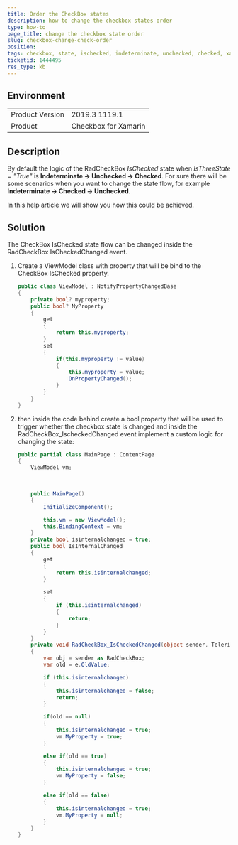 ```yaml
---
title: Order the CheckBox states
description: how to change the checkbox states order
type: how-to
page_title: change the checkbox state order
slug: checkbox-change-check-order
position: 
tags: checkbox, state, ischecked, indeterminate, unchecked, checked, xamarin, xamarin.forms
ticketid: 1444495
res_type: kb
---
```


## Environment
<table>
	<tbody>
		<tr>
			<td>Product Version</td>
			<td>2019.3 1119.1</td>
		</tr>
		<tr>
			<td>Product</td>
			<td>Checkbox for Xamarin</td>
		</tr>
	</tbody>
</table>

## Description

By default the logic of the RadCheckBox *IsChecked* state when *IsThreeState = "True"* is **Indeterminate -> Unchecked -> Checked**. For sure there will be some scenarios when you want to change the state flow, for example **Indeterminate -> Checked -> Unchecked**.

In this help article we will show you how this could be achieved.

## Solution

The CheckBox IsChecked state flow can be changed inside the RadCheckBox IsCheckedChanged event. 

1. Create a ViewModel class with property that will be bind to the CheckBox IsChecked property.

	```C#
	public class ViewModel : NotifyPropertyChangedBase
	{
	    private bool? myproperty;
	    public bool? MyProperty 
	    {
	        get
	        {
	            return this.myproperty;
	        }
	        set
	        {
	            if(this.myproperty != value)
	            {
	                this.myproperty = value;
	                OnPropertyChanged();
	            }
	        }
	    }
	}
	```

1. then inside the code behind create a bool property that will be used to trigger whether the checkbox state is changed and inside the RadCheckBox_IscheckedChanged event implement a custom logic for changing the state:

	```C#
	public partial class MainPage : ContentPage
	{
	    ViewModel vm;
	       
	        
	
	    public MainPage()
	    {
	        InitializeComponent();
	
	        this.vm = new ViewModel();
	        this.BindingContext = vm;
	    }
	    private bool isinternalchanged = true;
	    public bool IsInternalChanged
	    {
	        get
	        {
	            return this.isinternalchanged;
	        }
	
	        set
	        {
	            if (this.isinternalchanged)
	            {
	                return;
	            }
	        }
	    }
	    private void RadCheckBox_IsCheckedChanged(object sender, Telerik.XamarinForms.Primitives.CheckBox.IsCheckedChangedEventArgs e)
	    {
	        var obj = sender as RadCheckBox;
	        var old = e.OldValue;
	
	        if (this.isinternalchanged)
	        {
	            this.isinternalchanged = false;
	            return;
	        }
	
	        if(old == null)
	        {
	            this.isinternalchanged = true;
	            vm.MyProperty = true;
	        }
	
	        else if(old == true)
	        {
	            this.isinternalchanged = true;
	            vm.MyProperty = false;
	        }
	
	        else if(old == false)
	        {
	            this.isinternalchanged = true;
	            vm.MyProperty = null;
	        }
	    }
	}
	```
